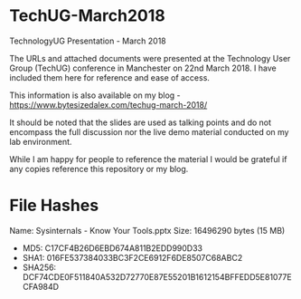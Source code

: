 # TechUG-March2018
TechnologyUG Presentation - March 2018

The URLs and attached documents were presented at the Technology User Group (TechUG) conference in Manchester on 22nd March 2018. I have included them here for reference and ease of access.

This information is also available on my blog -  https://www.bytesizedalex.com/techug-march-2018/

It should be noted that the slides are used as talking points and do not encompass the full discussion nor the live demo material conducted on my lab environment.

While I am happy for people to reference the material I would be grateful if any copies reference this repository or my blog.

# File Hashes

Name: Sysinternals - Know Your Tools.pptx
Size: 16496290 bytes (15 MB)

* MD5: C17CF4B26D6EBD674A811B2EDD990D33
* SHA1: 016FE537384033BC3F2CE6912F6DE8507C68ABC2
* SHA256: DCF74CDE0F511840A532D72770E87E55201B1612154BFFEDD5E81077ECFA984D
